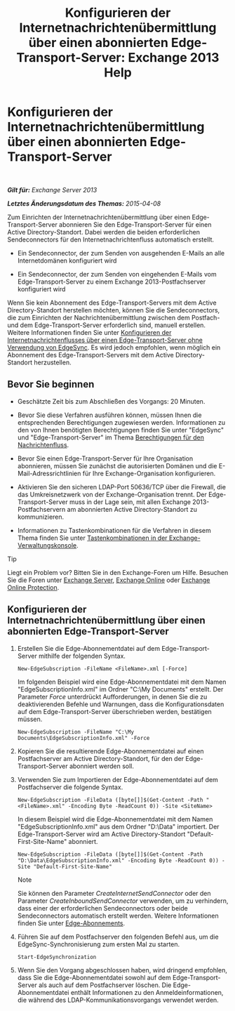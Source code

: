 ﻿---
title: 'Konfigurieren der Internetnachrichtenübermittlung über einen abonnierten Edge-Transport-Server: Exchange 2013 Help'
TOCTitle: Konfigurieren der Internetnachrichtenübermittlung über einen abonnierten Edge-Transport-Server
ms:assetid: d12ea770-99ce-4ab4-a373-96f2554641fa
ms:mtpsurl: https://technet.microsoft.com/de-de/library/Bb738158(v=EXCHG.150)
ms:contentKeyID: 61180476
ms.date: 04/24/2018
mtps_version: v=EXCHG.150
ms.translationtype: HT
---

# Konfigurieren der Internetnachrichtenübermittlung über einen abonnierten Edge-Transport-Server

 

_**Gilt für:** Exchange Server 2013_

_**Letztes Änderungsdatum des Themas:** 2015-04-08_

Zum Einrichten der Internetnachrichtenübermittlung über einen Edge-Transport-Server abonnieren Sie den Edge-Transport-Server für einen Active Directory-Standort. Dabei werden die beiden erforderlichen Sendeconnectors für den Internetnachrichtenfluss automatisch erstellt.

  - Ein Sendeconnector, der zum Senden von ausgehenden E-Mails an alle Internetdomänen konfiguriert wird

  - Ein Sendeconnector, der zum Senden von eingehenden E-Mails vom Edge-Transport-Server zu einem Exchange 2013-Postfachserver konfiguriert wird

Wenn Sie kein Abonnement des Edge-Transport-Servers mit dem Active Directory-Standort herstellen möchten, können Sie die Sendeconnectors, die zum Einrichten der Nachrichtenübermittlung zwischen dem Postfach- und dem Edge-Transport-Server erforderlich sind, manuell erstellen. Weitere Informationen finden Sie unter [Konfigurieren der Internetnachrichtenflusses über einen Edge-Transport-Server ohne Verwendung von EdgeSync](configure-internet-mail-flow-through-an-edge-transport-server-without-using-edgesync-exchange-2013-help.md). Es wird jedoch empfohlen, wenn möglich ein Abonnement des Edge-Transport-Servers mit dem Active Directory-Standort herzustellen.

## Bevor Sie beginnen

  - Geschätzte Zeit bis zum Abschließen des Vorgangs: 20 Minuten.

  - Bevor Sie diese Verfahren ausführen können, müssen Ihnen die entsprechenden Berechtigungen zugewiesen werden. Informationen zu den von Ihnen benötigten Berechtigungen finden Sie unter "EdgeSync" und "Edge-Transport-Server" im Thema [Berechtigungen für den Nachrichtenfluss](mail-flow-permissions-exchange-2013-help.md).

  - Bevor Sie einen Edge-Transport-Server für Ihre Organisation abonnieren, müssen Sie zunächst die autorisierten Domänen und die E-Mail-Adressrichtlinien für Ihre Exchange-Organisation konfigurieren.

  - Aktivieren Sie den sicheren LDAP-Port 50636/TCP über die Firewall, die das Umkreisnetzwerk von der Exchange-Organisation trennt. Der Edge-Transport-Server muss in der Lage sein, mit allen Exchange 2013-Postfachservern am abonnierten Active Directory-Standort zu kommunizieren.

  - Informationen zu Tastenkombinationen für die Verfahren in diesem Thema finden Sie unter [Tastenkombinationen in der Exchange-Verwaltungskonsole](keyboard-shortcuts-in-the-exchange-admin-center-exchange-online-protection-help.md).


> [!TIP]
> Liegt ein Problem vor? Bitten Sie in den Exchange-Foren um Hilfe. Besuchen Sie die Foren unter <A href="https://go.microsoft.com/fwlink/p/?linkid=60612">Exchange Server</A>, <A href="https://go.microsoft.com/fwlink/p/?linkid=267542">Exchange Online</A> oder <A href="https://go.microsoft.com/fwlink/p/?linkid=285351">Exchange Online Protection</A>.



## Konfigurieren der Internetnachrichtenübermittlung über einen abonnierten Edge-Transport-Server

1.  Erstellen Sie die Edge-Abonnementdatei auf dem Edge-Transport-Server mithilfe der folgenden Syntax.
    
        New-EdgeSubscription -FileName <FileName>.xml [-Force]
    
    Im folgenden Beispiel wird eine Edge-Abonnementdatei mit dem Namen "EdgeSubscriptionInfo.xml" im Ordner "C:\\My Documents" erstellt. Der Parameter *Force* unterdrückt Aufforderungen, in denen Sie die zu deaktivierenden Befehle und Warnungen, dass die Konfigurationsdaten auf dem Edge-Transport-Server überschrieben werden, bestätigen müssen.
    
        New-EdgeSubscription -FileName "C:\My Documents\EdgeSubscriptionInfo.xml" -Force

2.  Kopieren Sie die resultierende Edge-Abonnementdatei auf einen Postfachserver am Active Directory-Standort, für den der Edge-Transport-Server abonniert werden soll.

3.  Verwenden Sie zum Importieren der Edge-Abonnementdatei auf dem Postfachserver die folgende Syntax.
    
        New-EdgeSubscription -FileData ([byte[]]$(Get-Content -Path "<FileName>.xml" -Encoding Byte -ReadCount 0)) -Site <SiteName>
    
    In diesem Beispiel wird die Edge-Abonnementdatei mit dem Namen "EdgeSubscriptionInfo.xml" aus dem Ordner "D:\\Data" importiert. Der Edge-Transport-Server wird am Active Directory-Standort "Default-First-Site-Name" abonniert.
    
        New-EdgeSubscription -FileData ([byte[]]$(Get-Content -Path "D:\Data\EdgeSubscriptionInfo.xml" -Encoding Byte -ReadCount 0)) -Site "Default-First-Site-Name"
    

    > [!NOTE]
    > Sie können den Parameter <EM>CreateInternetSendConnector</EM> oder den Parameter <EM>CreateInboundSendConnector</EM> verwenden, um zu verhindern, dass einer der erforderlichen Sendeconnectors oder beide Sendeconnectors automatisch erstellt werden. Weitere Informationen finden Sie unter <A href="edge-subscriptions-exchange-2013-help.md">Edge-Abonnements</A>.



4.  Führen Sie auf dem Postfachserver den folgenden Befehl aus, um die EdgeSync-Synchronisierung zum ersten Mal zu starten.
    
        Start-EdgeSynchronization

5.  Wenn Sie den Vorgang abgeschlossen haben, wird dringend empfohlen, dass Sie die Edge-Abonnementdatei sowohl auf dem Edge-Transport-Server als auch auf dem Postfachserver löschen. Die Edge-Abonnementdatei enthält Informationen zu den Anmeldeinformationen, die während des LDAP-Kommunikationsvorgangs verwendet werden.

